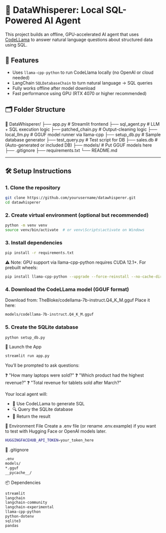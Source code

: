 # 🧠 DataWhisperer: Local SQL-Powered AI Agent

This project builds an offline, GPU-accelerated AI agent that uses [CodeLLama](https://huggingface.co/mistralai/Mistral-7B-Instruct-v0.1) to answer natural language questions about structured data using SQL.

## 🚀 Features
- Uses `llama-cpp-python` to run CodeLlama locally (no OpenAI or cloud needed)
- LangChain `SQLDatabaseChain` to turn natural language → SQL queries
- Fully works offline after model download
- Fast performance using GPU (RTX 4070 or higher recommended)

## 🗂️ Folder Structure

📁 DataWhisperer/  ├── app.py               # Streamlit frontend
                    ├── sql_agent.py         # LLM + SQL execution logic
                    ├── patched_chain.py     # Output-cleaning logic
                    ├── local_llm.py         # GGUF model runner via llama-cpp
                    ├── setup_db.py          # Sample database generator
                    ├── test_query.py        # Test script for DB
                    ├── sales.db             # (Auto-generated or included DB)
                    ├── models/              # Put GGUF models here
                    ├── .gitignore
                    ├── requirements.txt
                    └── README.md


---

## 🛠️ Setup Instructions

### 1. Clone the repository

```bash
git clone https://github.com/yourusername/datawhisperer.git
cd datawhisperer
```

### 2. Create virtual environment (optional but recommended)
```bash
python -m venv venv
source venv/bin/activate  # or venv\Scripts\activate on Windows
```

### 3. Install dependencies
```bash
pip install -r requirements.txt
```
⚠️ Note: GPU support via llama-cpp-python requires CUDA 12.1+. For prebuilt wheels:
```bash
pip install llama-cpp-python --upgrade --force-reinstall --no-cache-dir --prefer-binary --extra-index-url https://jllllll.github.io/llama-cpp-python-cuBLAS-wheels/AVX2/cu121/
```
### 4. Download the CodeLLama model (GGUF format)
Download from: TheBloke/codellama-7b-instruct.Q4_K_M.gguf
Place it here:
```bash
models/codellama-7b-instruct.Q4_K_M.gguf
```
### 5. Create the SQLite database
```bash
python setup_db.py
```

🚀 Launch the App
```bash
streamlit run app.py
```

You’ll be prompted to ask questions:

❓ "How many laptops were sold?"
❓ "Which product had the highest revenue?"
❓ "Total revenue for tablets sold after March?"

Your local agent will:

* 🧠 Use CodeLLama to generate SQL
* 🔍 Query the SQLite database
* 💬 Return the result

🔐 Environment File
Create a .env file (or rename .env.example) if you want to test with Hugging Face or OpenAI models later.
```bash
HUGGINGFACEHUB_API_TOKEN=your_token_here
```
🚫 .gitignore
```bash
.env
models/
*.gguf
__pycache__/
```
📦 Dependencies
```bash 
streamlit
langchain
langchain-community
langchain-experimental
llama-cpp-python
python-dotenv
sqlite3
pandas
```
